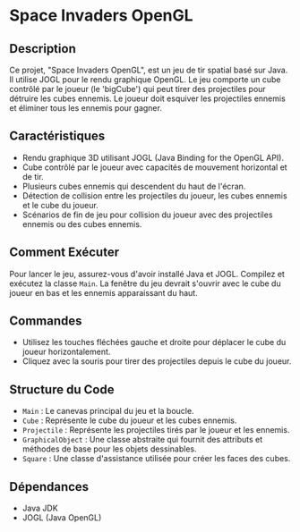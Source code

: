 # Space Invaders OpenGL

## Description
Ce projet, "Space Invaders OpenGL", est un jeu de tir spatial basé sur Java. Il utilise JOGL pour le rendu graphique OpenGL. Le jeu comporte un cube contrôlé par le joueur (le 'bigCube') qui peut tirer des projectiles pour détruire les cubes ennemis. Le joueur doit esquiver les projectiles ennemis et éliminer tous les ennemis pour gagner.

## Caractéristiques
- Rendu graphique 3D utilisant JOGL (Java Binding for the OpenGL API).
- Cube contrôlé par le joueur avec capacités de mouvement horizontal et de tir.
- Plusieurs cubes ennemis qui descendent du haut de l'écran.
- Détection de collision entre les projectiles du joueur, les cubes ennemis et le cube du joueur.
- Scénarios de fin de jeu pour collision du joueur avec des projectiles ennemis ou des cubes ennemis.

## Comment Exécuter
Pour lancer le jeu, assurez-vous d'avoir installé Java et JOGL. Compilez et exécutez la classe `Main`. La fenêtre du jeu devrait s'ouvrir avec le cube du joueur en bas et les ennemis apparaissant du haut.

## Commandes
- Utilisez les touches fléchées gauche et droite pour déplacer le cube du joueur horizontalement.
- Cliquez avec la souris pour tirer des projectiles depuis le cube du joueur.

## Structure du Code
- `Main` : Le canevas principal du jeu et la boucle.
- `Cube` : Représente le cube du joueur et les cubes ennemis.
- `Projectile` : Représente les projectiles tirés par le joueur et les ennemis.
- `GraphicalObject` : Une classe abstraite qui fournit des attributs et méthodes de base pour les objets dessinables.
- `Square` : Une classe d'assistance utilisée pour créer les faces des cubes.

## Dépendances
- Java JDK
- JOGL (Java OpenGL)

